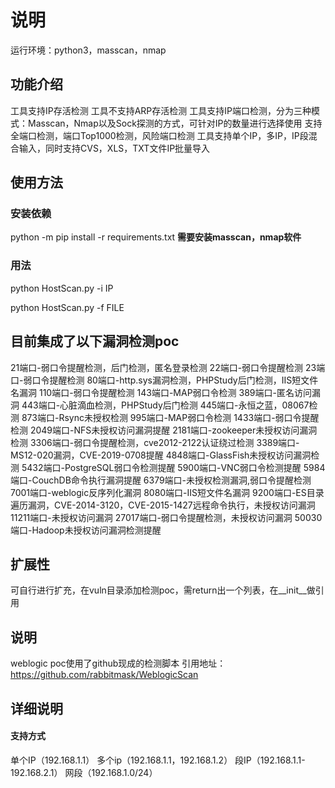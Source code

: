 # 说明

运行环境：python3，masscan，nmap

## 功能介绍

工具支持IP存活检测
工具不支持ARP存活检测
工具支持IP端口检测，分为三种模式：Masscan，Nmap以及Sock探测的方式，可针对IP的数量进行选择使用
支持全端口检测，端口Top1000检测，风险端口检测
工具支持单个IP，多IP，IP段混合输入，同时支持CVS，XLS，TXT文件IP批量导入

## 使用方法

### 安装依赖
python -m pip install -r requirements.txt
**需要安装masscan，nmap软件**


### 用法

python HostScan.py -i IP

python HostScan.py -f FILE

## 目前集成了以下漏洞检测poc

21端口-弱口令提醒检测，后门检测，匿名登录检测
22端口-弱口令提醒检测
23端口-弱口令提醒检测
80端口-http.sys漏洞检测，PHPStudy后门检测，IIS短文件名漏洞
110端口-弱口令提醒检测
143端口-MAP弱口令检测
389端口-匿名访问漏洞
443端口-心脏滴血检测，PHPStudy后门检测
445端口-永恒之蓝，08067检测
873端口-Rsync未授权检测
995端口-MAP弱口令检测
1433端口-弱口令提醒检测
2049端口-NFS未授权访问漏洞提醒
2181端口-zookeeper未授权访问漏洞检测
3306端口-弱口令提醒检测，cve2012-2122认证绕过检测
3389端口-MS12-020漏洞，CVE-2019-0708提醒
4848端口-GlassFish未授权访问漏洞检测
5432端口-PostgreSQL弱口令检测提醒
5900端口-VNC弱口令检测提醒
5984端口-CouchDB命令执行漏洞提醒
6379端口-未授权检测漏洞,弱口令提醒检测
7001端口-weblogic反序列化漏洞
8080端口-IIS短文件名漏洞
9200端口-ES目录遍历漏洞，CVE-2014-3120，CVE-2015-1427远程命令执行，未授权访问漏洞
11211端口-未授权访问漏洞
27017端口-弱口令提醒检测，未授权访问漏洞
50030端口-Hadoop未授权访问漏洞检测提醒


## 扩展性

可自行进行扩充，在vuln目录添加检测poc，需return出一个列表，在__init__做引用

## 说明

weblogic poc使用了github现成的检测脚本
引用地址：https://github.com/rabbitmask/WeblogicScan


## 详细说明

#### 支持方式

单个IP（192.168.1.1）
多个ip（192.168.1.1，192.168.1.2）
段IP（192.168.1.1-192.168.2.1）
网段（192.168.1.0/24）